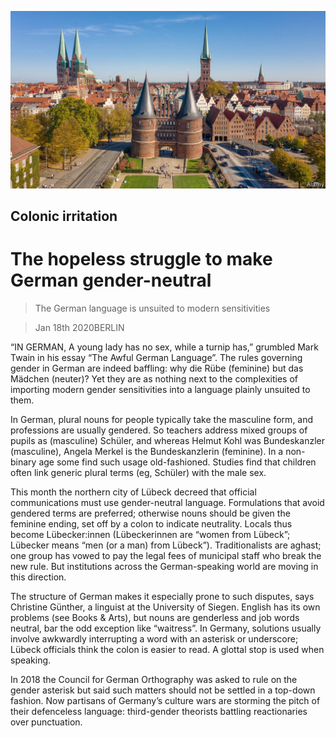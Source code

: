![](./images/20200118_EUP502.jpg)

## Colonic irritation

# The hopeless struggle to make German gender-neutral

> The German language is unsuited to modern sensitivities

> Jan 18th 2020BERLIN

“IN GERMAN, A young lady has no sex, while a turnip has,” grumbled Mark Twain in his essay “The Awful German Language”. The rules governing gender in German are indeed baffling: why die Rübe (feminine) but das Mädchen (neuter)? Yet they are as nothing next to the complexities of importing modern gender sensitivities into a language plainly unsuited to them.

In German, plural nouns for people typically take the masculine form, and professions are usually gendered. So teachers address mixed groups of pupils as (masculine) Schüler, and whereas Helmut Kohl was Bundeskanzler (masculine), Angela Merkel is the Bundeskanzlerin (feminine). In a non-binary age some find such usage old-fashioned. Studies find that children often link generic plural terms (eg, Schüler) with the male sex.

This month the northern city of Lübeck decreed that official communications must use gender-neutral language. Formulations that avoid gendered terms are preferred; otherwise nouns should be given the feminine ending, set off by a colon to indicate neutrality. Locals thus become Lübecker:innen (Lübeckerinnen are “women from Lübeck”; Lübecker means “men (or a man) from Lübeck”). Traditionalists are aghast; one group has vowed to pay the legal fees of municipal staff who break the new rule. But institutions across the German-speaking world are moving in this direction.

The structure of German makes it especially prone to such disputes, says Christine Günther, a linguist at the University of Siegen. English has its own problems (see Books & Arts), but nouns are genderless and job words neutral, bar the odd exception like “waitress”. In Germany, solutions usually involve awkwardly interrupting a word with an asterisk or underscore; Lübeck officials think the colon is easier to read. A glottal stop is used when speaking.

In 2018 the Council for German Orthography was asked to rule on the gender asterisk but said such matters should not be settled in a top-down fashion. Now partisans of Germany’s culture wars are storming the pitch of their defenceless language: third-gender theorists battling reactionaries over punctuation.